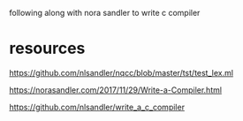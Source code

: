 following along with nora sandler to write c compiler

# resources

https://github.com/nlsandler/nqcc/blob/master/tst/test_lex.ml

https://norasandler.com/2017/11/29/Write-a-Compiler.html

https://github.com/nlsandler/write_a_c_compiler

